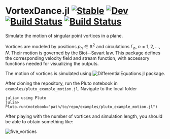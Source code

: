 # VortexDance.jl [![Stable](https://img.shields.io/badge/docs-stable-blue.svg)](https://mbudisic.github.io/VortexDance.jl/stable) [![Dev](https://img.shields.io/badge/docs-dev-blue.svg)](https://mbudisic.github.io/VortexDance.jl/dev) [![Build Status](https://github.com/mbudisic/VortexDance.jl/actions/workflows/CI.yml/badge.svg?branch=master)](https://github.com/mbudisic/VortexDance.jl/actions/workflows/CI.yml?query=branch%3Amaster) [![Build Status](https://travis-ci.com/mbudisic/VortexDance.jl.svg?branch=master)](https://travis-ci.com/mbudisic/VortexDance.jl)

Simulate the motion of singular point vortices in a plane. 

Vortices are modeled by positions $p_n \in \mathbb{R}^2$ and circulations $\Gamma_n$, $n=1,2,\dots,N$. Their motion is governed by the Biot--Savart law.
This package defines the corresponding velocity field and stream function, with accessory functions needed for visualizing the outputs.

The motion of vortices is simulated using ![`DifferentialEquations.jl`](https://github.com/SciML/DifferentialEquations.jl) package.

After cloning the repository, run the Pluto notebook in `examples/pluto_example_motion.jl`. Navigate to the local folder 
```
julia> using Pluto
julia> Pluto.run(notebook="path/to/repo/examples/pluto_example_motion.jl")
```

After playing with the number of vortices and simulation length, you should be able to obtain something like:

![five_vortices](https://user-images.githubusercontent.com/748221/173427025-1abdca3e-d21f-429e-a1c6-846e74b724a7.png)
